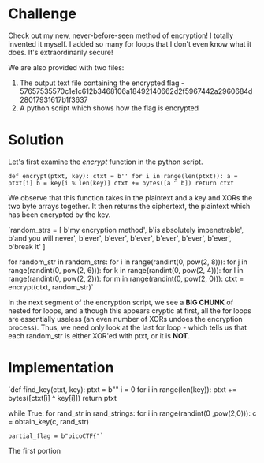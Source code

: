 # Challenge 

Check out my new, never-before-seen method of encryption! I totally invented it myself. I added so many for loops that I don't even know what it does. It's extraordinarily secure!

We are also provided with two files:
1. The output text file containing the encrypted flag - 57657535570c1e1c612b3468106a18492140662d2f5967442a2960684d28017931617b1f3637
2. A python script which shows how the flag is encrypted

# Solution 
Let's first examine the *encrypt* function in the python script.

`def encrypt(ptxt, key):
    ctxt = b''
    for i in range(len(ptxt)):
        a = ptxt[i]
        b = key[i % len(key)]
        ctxt += bytes([a ^ b])
    return ctxt`

We observe that this function takes in the plaintext and a key and XORs the two byte arrays together. It then returns the ciphertext, the plaintext which has been encrypted by the key.

`random_strs = [
    b'my encryption method',
    b'is absolutely impenetrable',
    b'and you will never',
    b'ever',
    b'ever',
    b'ever',
    b'ever',
    b'ever',
    b'ever',
    b'break it'
]

for random_str in random_strs:
    for i in range(randint(0, pow(2, 8))):
        for j in range(randint(0, pow(2, 6))):
            for k in range(randint(0, pow(2, 4))):
                for l in range(randint(0, pow(2, 2))):
                    for m in range(randint(0, pow(2, 0))):
                        ctxt = encrypt(ctxt, random_str)`
                        
In the next segment of the encryption script, we see a **BIG CHUNK** of nested for loops, and although this appears cryptic at first, all the for loops are essentially useless (an even number of XORs undoes the encryption process). Thus, we need only look at the last for loop - which tells us that each random_str is either XOR'ed with ptxt, or it is **NOT**.   

# Implementation 
`def find_key(ctxt, key):
	ptxt = b""
	i = 0 
	for i in range(len(key)):
		ptxt += bytes([ctxt[i] ^ key[i]])
	return ptxt	
  
while True:
	for rand_str in rand_strings:
		for i in range(randint(0 ,pow(2,0))):
			c = obtain_key(c, rand_str)	

	partial_flag = b"picoCTF{"` 

The first portion 



